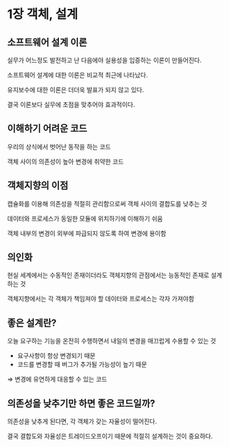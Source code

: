 # 1장 객체, 설계

## 소프트웨어 설계 이론

실무가 어느정도 발전하고 난 다음에야 실용성을 입증하는 이론이 만들어진다.

소프트웨어 설계에 대한 이론은 비교적 최근에 나타났다.

유지보수에 대한 이론은 더더욱 발표가 되지 않고 있다.

결국 이론보다 실무에 초점을 맞추어야 효과적이다.

## 이해하기 어려운 코드

우리의 상식에서 벗어난 동작을 하는 코드

객체 사이의 의존성이 높아 변경에 취약한 코드

## 객체지향의 이점

캡슐화를 이용해 의존성을 적절히 관리함으로써 객체 사이의 결합도를 낮추는 것

데이터와 프로세스가 동일한 모듈에 위치하기에 이해하기 쉬움

객체 내부의 변경이 외부에 파급되지 않도록 하여 변경에 용이함

## 의인화

현실 세계에서는 수동적인 존재이더라도 객체지향의 관점에서는 능동적인 존재로 설계하는 것

객체지향에서는 각 객체가 책임져야 할 데이터와 프로세스는 각자 가져야함

## 좋은 설계란?

오늘 요구하는 기능을 온전히 수행하면서 내일의 변경을 매끄럽게 수용할 수 있는 것

- 요구사항이 항상 변경되기 때문
- 코드를 변경할 때 버그가 추가될 가능성이 높기 때문

⇒ 변경에 유연하게 대응할 수 있는 코드

## 의존성을 낮추기만 하면 좋은 코드일까?

의존성을 낮추게 된다면, 각 객체가 갖는 자율성이 떨어진다.

결국 결합도와 자율성은 트레이드오프이기 때문에 적절히 설계하는 것이 중요하다.